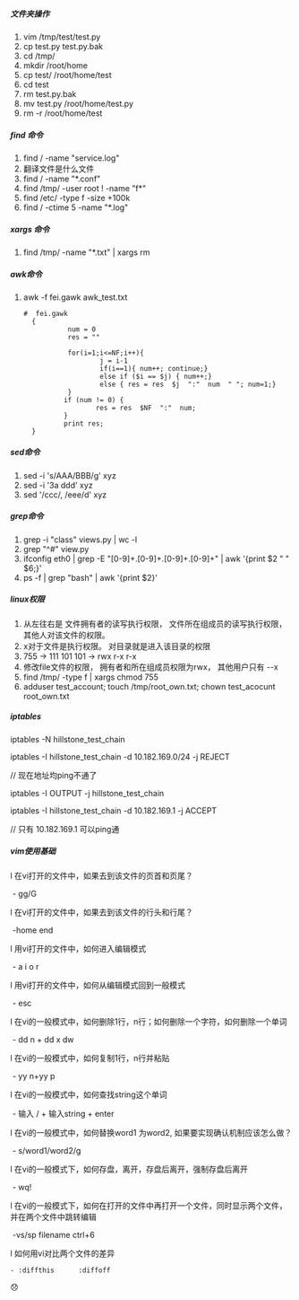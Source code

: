 ##### 文件夹操作

1. vim /tmp/test/test.py
2. cp test.py test.py.bak
3. cd /tmp/
4. mkdir /root/home
5. cp test/ /root/home/test
6. cd test
7. rm test.py.bak
8. mv test.py /root/home/test.py
9. rm -r /root/home/test



##### find 命令

1. find / -name "service.log"
2.  翻译文件是什么文件
3. find / -name "*.conf"
4. find /tmp/ -user root ! -name "f*"
5. find /etc/ -type f -size +100k
6. find / -ctime 5 -name "*.log"



##### xargs 命令

1. find /tmp/ -name "*.txt" | xargs rm



##### awk命令

1. awk -f  fei.gawk awk_test.txt

   ```shell
   #  fei.gawk
     {
              num = 0
              res = ""
     
              for(i=1;i<=NF;i++){
                      j = i-1
                      if(i==1){ num++; continue;}
                      else if ($i == $j) { num++;}
                      else { res = res  $j  ":"  num  " "; num=1;}
              }
             if (num != 0) {
                     res = res  $NF  ":"  num;
             }
             print res;
     }
   ```

   

##### sed命令

1. sed -i  's/AAA/BBB/g' xyz
2. sed -i '3a ddd'  xyz
3. sed '/ccc/, /eee/d' xyz

##### grep命令

1. grep -i "class" views.py | wc -l
2. grep "^#" view.py
3.  ifconfig eth0 | grep -E "[0-9]+\.[0-9]+\.[0-9]+\.[0-9]+" | awk '{print \$2 " "  \$6;}'
4.  ps -f | grep "bash" | awk '{print $2}'

##### linux权限

1. 从左往右是 文件拥有者的读写执行权限， 文件所在组成员的读写执行权限，其他人对该文件的权限。
2. x对于文件是执行权限。 对目录就是进入该目录的权限
3. 755 ->  111 101 101 -> rwx r-x r-x
4. 修改file文件的权限， 拥有者和所在组成员权限为rwx， 其他用户只有 --x
5. find /tmp/ -type f | xargs chmod 755
6. adduser test_account;   touch /tmp/root_own.txt;    chown test_acocunt root_own.txt



##### iptables

iptables -N hillstone_test_chain

iptables -I hillstone_test_chain -d 10.182.169.0/24 -j REJECT

// 现在地址均ping不通了

iptables -I OUTPUT -j hillstone_test_chain

iptables -I hillstone_test_chain -d 10.182.169.1 -j ACCEPT

// 只有 10.182.169.1  可以ping通

##### vim使用基础

l 在vi打开的文件中，如果去到该文件的页首和页尾？

​	- gg/G

l 在vi打开的文件中，如果去到该文件的行头和行尾？

​	-home end

l 用vi打开的文件中，如何进入编辑模式

​	- a i o r

l 用vi打开的文件中，如何从编辑模式回到一般模式

​	- esc

l 在vi的一般模式中，如何删除1行，n行；如何删除一个字符，如何删除一个单词

​	- dd   n + dd   x  dw

l 在vi的一般模式中，如何复制1行，n行并粘贴

​	- yy  n+yy  p

l 在vi的一般模式中，如何查找string这个单词

​	- 输入 /  + 输入string + enter

l 在vi的一般模式中，如何替换word1 为word2, 如果要实现确认机制应该怎么做？

​	- s/word1/word2/g

l 在vi的一般模式下，如何存盘，离开，存盘后离开，强制存盘后离开

​	- wq!

l 在vi的一般模式下，如何在打开的文件中再打开一个文件，同时显示两个文件，并在两个文件中跳转编辑

​	-vs/sp filename   ctrl+6

l 如何用vi对比两个文件的差异

	- :diffthis      :diffoff

:disappointed: 
